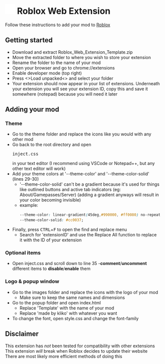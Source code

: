 # <img src="images/icon-32.png"> Roblox Web Extension
Follow these instructions to add your mod to <a href="https://www.roblox.com">Roblox</a>



## Getting started
- Download and extract Roblox_Web_Extension_Template.zip
- Move the extracted folder to where you wish to store your extension
- Rename the folder to the name of your mod
- Open your browser and go to chrome://extensions
- Enable developer mode (top right)
- Press <>Load unpacked<> and select your folder
- Your extension should now appear in your list of extensions. Underneath your extension you will see your extension ID, copy this and save it somewhere (notepad) because you will need it later



## Adding your mod
### Theme
- Go to the theme folder and replace the icons like you would with any other mod
- Go back to the root directory and open <pre>inject.css</pre> in your text editor (I recommend using VSCode or Notepad++, but any other text editor will work)
- Add your theme colors at '--theme-color' and '--theme-color-solid' (lines 29-30)
  - '--theme-color-solid' can't be a gradient because it's used for things like outlined buttons and active tab indicators (eg: About/Gamepasses/Server)
    (adding a gradient anyways will result in your color becoming invisible)
  - example:
    ```css
    --theme-color: linear-gradient(45deg,#990000, #ff0080) no-repeat;
    --theme-color-solid: #cc0037;
    ```
- Finally, press <kbd>CTRL</kbd>+<kbd>F</kbd> to open the find and replace menu
  - Search for 'extensionID' and use the Replace All function to replace it with the ID of your extension

### Optional items
- Open inject.css and scroll down to line 35
-**comment**/**uncomment** different items to **disable**/**enable**  them

### Logo & popup window
- Go to the images folder and replace the icons with the logo of your mod
  - Make sure to keep the same names and dimensions
- Go to the popup folder and open index.html
  - Replace 'Template' with the name of your mod
  - Replace 'made by kliko' with whatever you want
- To change the font, open style.css and change the font-family



## Disclaimer
This extension has *not* been tested for compatibility with other extensions
This extension *will* break when Roblox decides to update their website
There are most likely more efficient methods of doing this